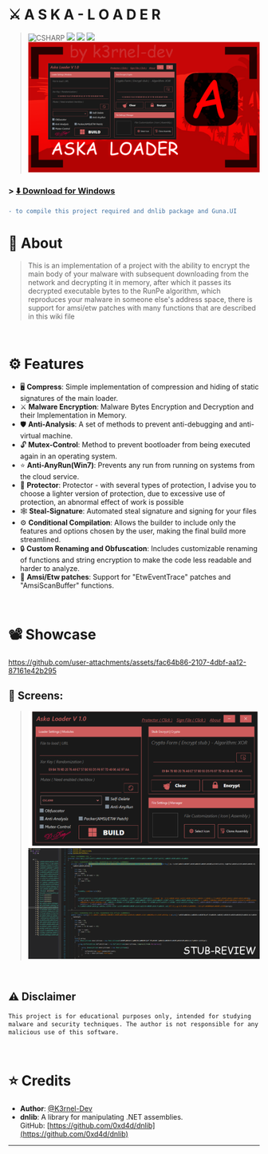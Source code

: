 # ⚔️ <b>A S K A - L O A D E R</b>
>![CSHARP](https://img.shields.io/badge/Language-CSHARP-purple?style=for-the-badge&logo=csharp) <img src="https://img.shields.io/github/v/release/K3rnel-Dev/AskaLoader?style=for-the-badge&color=cyan"> <img src="https://img.shields.io/github/downloads/K3rnel-Dev/AskaLoader/total?style=for-the-badge&color=pink"> <img src="https://img.shields.io/github/license/K3rnel-Dev/AskaLoader?style=for-the-badge&color=red"></img> 
>![Banner](banner.png)

### > **[⬇️ Download for Windows](https://github.com/K3rnel-Dev/AskaLoader/releases/download/Build/Binaries.zip)**  

```diff
- to compile this project required and dnlib package and Guna.UI
```

# 📕 About 
> This is an implementation of a project with the ability to encrypt the main body of your malware with subsequent downloading from the network and decrypting it in memory, after which it passes its decrypted executable bytes to the RunPe algorithm, which reproduces your malware in someone else's address space, there is support for amsi/etw patches with many functions that are described in this wiki file

<br>

# ⚙️ Features
- 🖥️ **Compress**: Simple implementation of compression and hiding of static signatures of the main loader.
- ⚔️ **Malware Encryption**: Malware Bytes Encryption and Decryption and their Implementation in Memory.
- 🛡️ **Anti-Analysis**: A set of methods to prevent anti-debugging and anti-virtual machine.
- 🔓 **Mutex-Control**: Method to prevent bootloader from being executed again in an operating system.
- ⭐ **Anti-AnyRun(Win7)**: Prevents any run from running on systems from the cloud service.
- 🐘 **Protector**: Protector - with several types of protection, I advise you to choose a lighter version of protection, due to excessive use of protection, an abnormal effect of work is possible
- 🕸️ **Steal-Signature**: Automated steal signature and signing for your files
- ⚙️ **Conditional Compilation**: Allows the builder to include only the features and options chosen by the user, making the final build more streamlined.
- 🔒 **Custom Renaming and Obfuscation**: Includes customizable renaming of functions and string encryption to make the code less readable and harder to analyze.
- 🎃 **Amsi/Etw patches**: Support for "EtwEventTrace" patches and "AmsiScanBuffer" functions.
<br>

# 📽️ Showcase

https://github.com/user-attachments/assets/fac64b86-2107-4dbf-aa12-87161e42b295



## 📸 **Screens**:
> ![1](program_review1.png)
> ![2](stub_review.png)
<br>

## ⚠️ **Disclaimer**
```
This project is for educational purposes only, intended for studying malware and security techniques. The author is not responsible for any malicious use of this software.
```
<br>

# ⭐ Credits 

- **Author**: <a href="https://github.com/k3rnel-dev">@K3rnel-Dev</a>
- **dnlib**: A library for manipulating .NET assemblies.  
  GitHub: [https://github.com/0xd4d/dnlib](https://github.com/0xd4d/dnlib)
---
